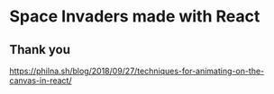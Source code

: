 # Space Invaders made with React

## Thank you

https://philna.sh/blog/2018/09/27/techniques-for-animating-on-the-canvas-in-react/
